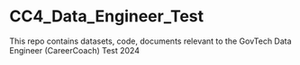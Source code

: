 # CC4_Data_Engineer_Test
This repo contains datasets, code, documents relevant to the GovTech Data Engineer (CareerCoach) Test 2024
